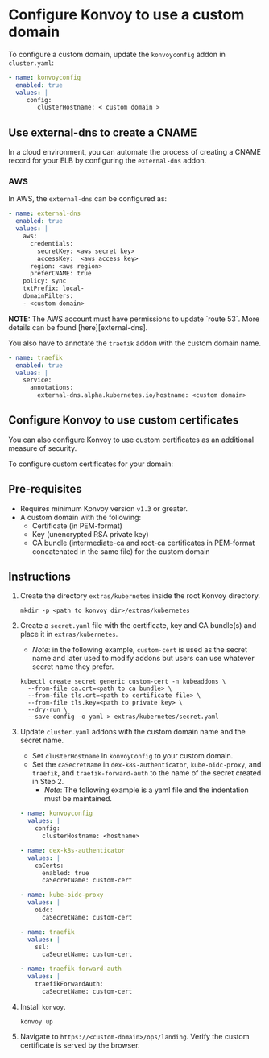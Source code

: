 # Configure Konvoy to use a custom domain

To configure a custom domain, update the `konvoyconfig` addon in `cluster.yaml`:

```yaml
- name: konvoyconfig
  enabled: true
  values: |
     config:
        clusterHostname: < custom domain >
```

## Use external-dns to create a CNAME

In a cloud environment, you can automate the process of creating a CNAME record
 for your ELB by configuring the `external-dns` addon.

### AWS

In AWS, the `external-dns` can be configured as:

```yaml
- name: external-dns
  enabled: true
  values: |
    aws:
      credentials:
        secretKey: <aws secret key>
        accessKey:  <aws access key>
      region: <aws region>
      preferCNAME: true
    policy: sync
    txtPrefix: local-
    domainFilters:
    - <custom domain>
```

<p class="message--note"><strong>NOTE: </strong>The AWS account must have permissions to update `route 53`. More details can be found [here][external-dns].</p>

You also have to annotate the `traefik` addon with the custom domain name.

```yaml
- name: traefik
  enabled: true
  values: |
    service:
      annotations:
        external-dns.alpha.kubernetes.io/hostname: <custom domain>
```

## Configure Konvoy to use custom certificates

You can also configure Konvoy to use custom certificates as an
additional measure of security.

To configure custom certificates for your domain:

## Pre-requisites

-   Requires minimum Konvoy version `v1.3` or greater.
-   A custom domain with the following:
    - Certificate (in PEM-format)
    - Key (unencrypted RSA private key)
    - CA bundle (intermediate-ca and root-ca certificates in PEM-format concatenated in the same file) for the custom domain

## Instructions

1.  Create the directory `extras/kubernetes` inside the root Konvoy directory.

    ```shell
    mkdir -p <path to konvoy dir>/extras/kubernetes
    ```

1.  Create a `secret.yaml` file with the certificate, key and CA bundle(s) and place it in `extras/kubernetes`.
    - *Note*: in the following example, `custom-cert` is used as the secret name and later used to modify addons but users can use whatever secret name they prefer.

    ```shell
    kubectl create secret generic custom-cert -n kubeaddons \
      --from-file ca.crt=<path to ca bundle> \
      --from-file tls.crt=<path to certificate file> \
      --from-file tls.key=<path to private key> \
      --dry-run \
      --save-config -o yaml > extras/kubernetes/secret.yaml
    ```

1.  Update `cluster.yaml` addons with the custom domain name and the secret name.
    -   Set `clusterHostname` in `konvoyConfig` to your custom domain.
    -   Set the `caSecretName` in `dex-k8s-authenticator`, `kube-oidc-proxy`, and `traefik`, and `traefik-forward-auth` to the name of the secret created in Step 2.
        - *Note*: The following example is a yaml file and the indentation must be maintained.

      ```yaml
      - name: konvoyconfig
        values: |
          config:
            clusterHostname: <hostname>

      - name: dex-k8s-authenticator
        values: |
          caCerts:
            enabled: true
            caSecretName: custom-cert

      - name: kube-oidc-proxy
        values: |
          oidc:
            caSecretName: custom-cert

      - name: traefik
        values: |
          ssl:
            caSecretName: custom-cert

      - name: traefik-forward-auth
        values: |
          traefikForwardAuth:
            caSecretName: custom-cert
      ```

1.  Install `konvoy`.

    ```shell
    konvoy up
    ```

1.  Navigate to `https://<custom-domain>/ops/landing`. Verify the custom certificate is served by the browser.

[external-dns]: https://github.com/kubernetes-sigs/external-dns/blob/master/docs/tutorials/aws.md
